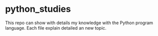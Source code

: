 # python_studies
This repo can show with details my knowledge with the Python program language. Each file explain detailed an new topic.
